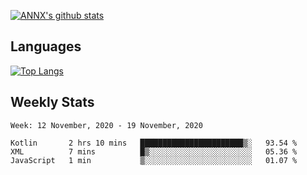 [![ANNX's github stats](https://github-readme-stats.vercel.app/api?username=NXAN2901&count_private=true&show_icons=true&theme=vue)](https://github.com/NXAN2901)

## Languages
[![Top Langs](https://github-readme-stats.vercel.app/api/top-langs/?username=NXAN2901)](https://github.com/NXAN2901)

## Weekly Stats
<!--START_SECTION:waka-->
```text
Week: 12 November, 2020 - 19 November, 2020

Kotlin       2 hrs 10 mins   ███████████████████████▒░   93.54 % 
XML          7 mins          █▒░░░░░░░░░░░░░░░░░░░░░░░   05.36 % 
JavaScript   1 min           ▒░░░░░░░░░░░░░░░░░░░░░░░░   01.07 % 
```
<!--END_SECTION:waka-->
